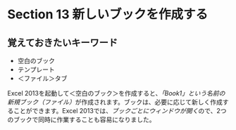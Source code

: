 # Section 13 新しいブックを作成する

## 覚えておきたいキーワード
- 空白のブック
- テンプレート
- ＜ファイル＞タブ

Excel 2013を起動して＜空白のブック＞を作成すると、<em>「Book1」という名前の新規ブック（ファイル）</em>が作成されます。ブックは、必要に応じて新しく作成することができます。Excel 2013では、<em>ブックごとにウィンドウが開く</em>ので、2つのブックで同時に作業することも容易になりました。
